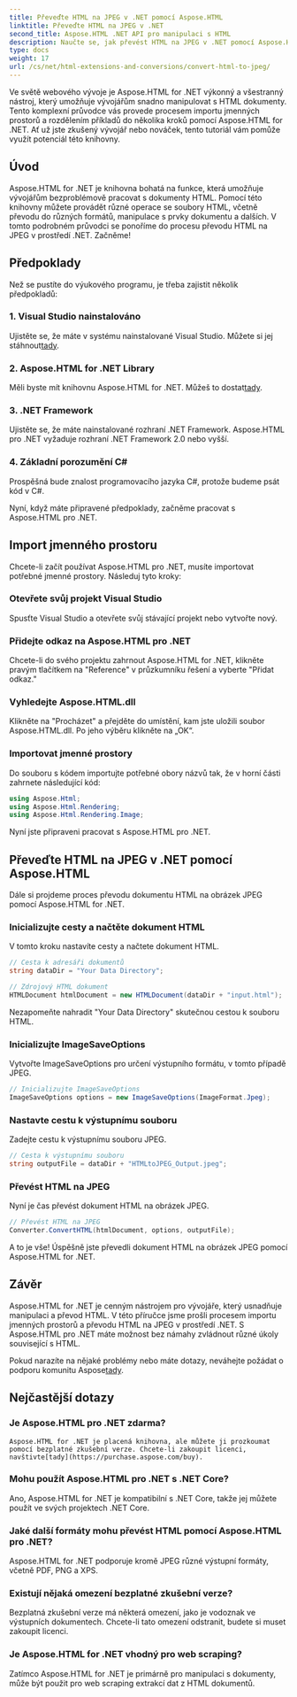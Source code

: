 ```yaml
---
title: Převeďte HTML na JPEG v .NET pomocí Aspose.HTML
linktitle: Převeďte HTML na JPEG v .NET
second_title: Aspose.HTML .NET API pro manipulaci s HTML
description: Naučte se, jak převést HTML na JPEG v .NET pomocí Aspose.HTML pro .NET. Podrobný průvodce, jak využít sílu Aspose.HTML pro .NET.
type: docs
weight: 17
url: /cs/net/html-extensions-and-conversions/convert-html-to-jpeg/
---
```


Ve světě webového vývoje je Aspose.HTML for .NET výkonný a všestranný nástroj, který umožňuje vývojářům snadno manipulovat s HTML dokumenty. Tento komplexní průvodce vás provede procesem importu jmenných prostorů a rozdělením příkladů do několika kroků pomocí Aspose.HTML for .NET. Ať už jste zkušený vývojář nebo nováček, tento tutoriál vám pomůže využít potenciál této knihovny.

## Úvod

Aspose.HTML for .NET je knihovna bohatá na funkce, která umožňuje vývojářům bezproblémově pracovat s dokumenty HTML. Pomocí této knihovny můžete provádět různé operace se soubory HTML, včetně převodu do různých formátů, manipulace s prvky dokumentu a dalších. V tomto podrobném průvodci se ponoříme do procesu převodu HTML na JPEG v prostředí .NET. Začněme!

## Předpoklady

Než se pustíte do výukového programu, je třeba zajistit několik předpokladů:

### 1. Visual Studio nainstalováno
 Ujistěte se, že máte v systému nainstalované Visual Studio. Můžete si jej stáhnout[tady](https://visualstudio.microsoft.com/downloads/).

### 2. Aspose.HTML for .NET Library
 Měli byste mít knihovnu Aspose.HTML for .NET. Můžeš to dostat[tady](https://releases.aspose.com/html/net/).

### 3. .NET Framework
Ujistěte se, že máte nainstalované rozhraní .NET Framework. Aspose.HTML pro .NET vyžaduje rozhraní .NET Framework 2.0 nebo vyšší.

### 4. Základní porozumění C#
Prospěšná bude znalost programovacího jazyka C#, protože budeme psát kód v C#.

Nyní, když máte připravené předpoklady, začněme pracovat s Aspose.HTML pro .NET.

## Import jmenného prostoru

Chcete-li začít používat Aspose.HTML pro .NET, musíte importovat potřebné jmenné prostory. Následuj tyto kroky:

### Otevřete svůj projekt Visual Studio

Spusťte Visual Studio a otevřete svůj stávající projekt nebo vytvořte nový.

### Přidejte odkaz na Aspose.HTML pro .NET

Chcete-li do svého projektu zahrnout Aspose.HTML for .NET, klikněte pravým tlačítkem na "Reference" v průzkumníku řešení a vyberte "Přidat odkaz."

### Vyhledejte Aspose.HTML.dll

Klikněte na "Procházet" a přejděte do umístění, kam jste uložili soubor Aspose.HTML.dll. Po jeho výběru klikněte na „OK“.

### Importovat jmenné prostory

Do souboru s kódem importujte potřebné obory názvů tak, že v horní části zahrnete následující kód:

```csharp
using Aspose.Html;
using Aspose.Html.Rendering;
using Aspose.Html.Rendering.Image;
```

Nyní jste připraveni pracovat s Aspose.HTML pro .NET.

## Převeďte HTML na JPEG v .NET pomocí Aspose.HTML

Dále si projdeme proces převodu dokumentu HTML na obrázek JPEG pomocí Aspose.HTML for .NET.

### Inicializujte cesty a načtěte dokument HTML

V tomto kroku nastavíte cesty a načtete dokument HTML.

```csharp
// Cesta k adresáři dokumentů
string dataDir = "Your Data Directory";

// Zdrojový HTML dokument
HTMLDocument htmlDocument = new HTMLDocument(dataDir + "input.html");
```

Nezapomeňte nahradit "Your Data Directory" skutečnou cestou k souboru HTML.

### Inicializujte ImageSaveOptions

Vytvořte ImageSaveOptions pro určení výstupního formátu, v tomto případě JPEG.

```csharp
// Inicializujte ImageSaveOptions
ImageSaveOptions options = new ImageSaveOptions(ImageFormat.Jpeg);
```

### Nastavte cestu k výstupnímu souboru

Zadejte cestu k výstupnímu souboru JPEG.

```csharp
// Cesta k výstupnímu souboru
string outputFile = dataDir + "HTMLtoJPEG_Output.jpeg";
```

### Převést HTML na JPEG

Nyní je čas převést dokument HTML na obrázek JPEG.

```csharp
// Převést HTML na JPEG
Converter.ConvertHTML(htmlDocument, options, outputFile);
```

A to je vše! Úspěšně jste převedli dokument HTML na obrázek JPEG pomocí Aspose.HTML for .NET.

## Závěr

Aspose.HTML for .NET je cenným nástrojem pro vývojáře, který usnadňuje manipulaci a převod HTML. V této příručce jsme prošli procesem importu jmenných prostorů a převodu HTML na JPEG v prostředí .NET. S Aspose.HTML pro .NET máte možnost bez námahy zvládnout různé úkoly související s HTML.

 Pokud narazíte na nějaké problémy nebo máte dotazy, neváhejte požádat o podporu komunitu Aspose[tady](https://forum.aspose.com/).

## Nejčastější dotazy

### Je Aspose.HTML pro .NET zdarma?
    Aspose.HTML for .NET je placená knihovna, ale můžete ji prozkoumat pomocí bezplatné zkušební verze. Chcete-li zakoupit licenci, navštivte[tady](https://purchase.aspose.com/buy).

### Mohu použít Aspose.HTML pro .NET s .NET Core?
   Ano, Aspose.HTML for .NET je kompatibilní s .NET Core, takže jej můžete použít ve svých projektech .NET Core.

### Jaké další formáty mohu převést HTML pomocí Aspose.HTML pro .NET?
   Aspose.HTML for .NET podporuje kromě JPEG různé výstupní formáty, včetně PDF, PNG a XPS.

### Existují nějaká omezení bezplatné zkušební verze?
   Bezplatná zkušební verze má některá omezení, jako je vodoznak ve výstupních dokumentech. Chcete-li tato omezení odstranit, budete si muset zakoupit licenci.

### Je Aspose.HTML for .NET vhodný pro web scraping?
   Zatímco Aspose.HTML for .NET je primárně pro manipulaci s dokumenty, může být použit pro web scraping extrakcí dat z HTML dokumentů.